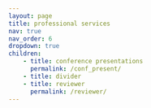 ```yaml
---
layout: page
title: professional services
nav: true
nav_order: 6
dropdown: true
children:
    - title: conference presentations
      permalink: /conf_present/
    - title: divider
    - title: reviewer
      permalink: /reviewer/
---
```

